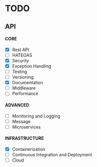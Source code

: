 # TODO

## API

#### CORE
- [x] Rest API
- [ ] HATEOAS
- [x] Security
- [x] Exception Handling
- [ ] Testing
- [ ] Versioning
- [x] Documentation
- [ ] Middleware
- [ ] Performance

#### ADVANCED
- [ ] Monitoring and Logging
- [ ] Message
- [ ] Microservices

#### INFRASTRUCTURE
- [x] Containerization
- [ ] Continuous Integration and Deployment
- [ ] Cloud
